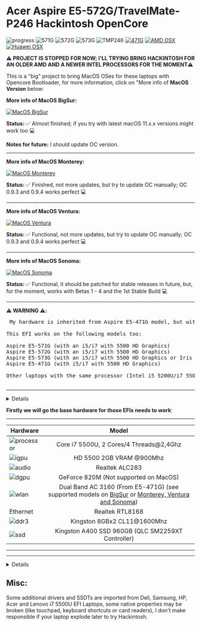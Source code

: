[MacOS Sonoma]: https://github.com/sebasrock156/Acer-E5-572-TMP246-OpenCore/tree/Sonoma-beta
[BigSur]: https://github.com/sebasrock156/Acer-E5-572-TMP246-OpenCore/tree/BigSur#supported-wlan-cards-by-intel
[Monterey, Ventura and Sonoma]: https://github.com/sebasrock156/Acer-E5-572-TMP246-OpenCore/tree/Monterey#supported-wlan-cards-by-intel

# Acer Aspire E5-572G/TravelMate-P246 Hackintosh OpenCore

![progress](https://img.shields.io/badge/progress-developing-blue.svg)
![571G](https://img.shields.io/badge/works-on_E5_571G-green.svg)
![572G](https://img.shields.io/badge/works-on_E5_572G-green.svg)
![573G](https://img.shields.io/badge/works-on_E5_573G-green.svg)
![TMP246](https://img.shields.io/badge/works-on_TravelMate_P246-green.svg)
[![471G](https://img.shields.io/badge/malfunctioning-on_E5_471G_click_for_info-orange.svg)](https://github.com/sebasrock156/Acer-E5-572-TMP246-OpenCore/blob/main/471G-INFO.md)
[![AMD OSX](https://img.shields.io/badge/AMDOSX-alpha_available-violet.svg)](https://github.com/sebasrock156/Asus-X555QA-Hackintosh)
[![Huawei OSX](https://img.shields.io/badge/HuaweiHackintosh-available_soon-yellow.svg)](https://github.com/sebasrock156/Huawei-Matebook-D14-21-OpenCore)

**⚠️ PROJECT IS STOPPED FOR NOW; I'LL TRYING BRING HACKINTOSH FOR AN OLDER AMD AND A NEWER INTEL PROCESSORS FOR THE MOMENT⚠️**

This is a "big" project to bring MacOS OSes for these laptops with Opencore Bootloader, for more information, click on "More info of **MacOS Version** below:

**More info of MacOS BigSur:**

[![MacOS BigSur](https://i.imgur.com/SP2LYM8.png)](https://github.com/sebasrock156/Acer-E5-572-TMP246-OpenCore/tree/BigSur)

**Status:** ✅ Almost finished; if you try with latest macOS 11.x.x versions might work too 💻

**Notes for future:** I should update OC version. 

---

**More info of MacOS Monterey:**

[![MacOS Monterey](https://i.imgur.com/BKvumkU.png)](https://github.com/sebasrock156/Acer-E5-572-TMP246-OpenCore/tree/Monterey)

**Status:** ✅ Finished, not more updates, but try to update OC manually; OC 0.9.3 and 0.9.4 works perfect 💻 

---

**More info of MacOS Ventura:**

[![MacOS Ventura](https://i.imgur.com/Y3QSYAZ.png)](https://github.com/sebasrock156/Acer-E5-572-TMP246-OpenCore/tree/Ventura)

**Status:** ✅ Functional, not more updates, but try to update OC manually; OC 0.9.3 and 0.9.4 works perfect 💻 

---

**More info of MacOS Sonoma:**

[![MacOS Sonoma](https://i.imgur.com/fjkDYMh.png)](https://github.com/sebasrock156/Acer-E5-572-TMP246-OpenCore/tree/Sonoma-beta)

**Status:** ✅ Functional, it should be patched for stable releases in future, but, for the moment, works with Betas 1 - 4 and the 1st Stable Build 💻 

---
**⚠️ WARNING ⚠️:**

<pre> My hardware is inherited from Aspire E5-471G model, but with a TravelMate P246-MG Motherboard (from China), anyways, I'll wanna named "E5-471MG" 😂😂😂

This EFI works on the following models too:
 
Aspire E5-571G (with an i5/i7 with 5500 HD Graphics)
Aspire E5-572G (with an i5/i7 with 5500 HD Graphics)
Aspire E5-573G (with an i5/i7 with 5500 HD Graphics or Iris HD 6100 Graphics)
Aspire E5-471G (with i5/i7 with 5500 HD Graphics)
 
Other laptops with the same processor (Intel i5 5200U/i7 5500U or better and using HD 5500/5600).
 
</pre>
---



<details>
 
 
![img](https://i.imgur.com/mj0FBuD.jpg)
 
 
</details>

**Firstly we will go the base hardware for those EFIs needs to work**:

---

Hardware | Model
--- |:--:
![processor](https://i.imgur.com/hWNvzxy.png) | Core i7 5500U, 2 Cores/4 Threads@2,4Ghz
![igpu](https://i.imgur.com/ywW6onH.png)| HD 5500 2GB VRAM @900Mhz
![audio](https://i.imgur.com/A7RRuUn.png) | Realtek ALC283
![dgpu](https://i.imgur.com/1frTIg4.png) | GeForce 820M (Not supported on MacOS)
![wlan](https://i.imgur.com/9eDLwo9.png) | Dual Band AC 3160 (From E5-471G) (see supported models on [BigSur] or [Monterey, Ventura and Sonoma])
Ethernet | Realtek RTL8168
![ddr3](https://i.imgur.com/5MAnSyf.png) | Kingston 8GBx2 CL11@1600Mhz
![ssd](https://i.imgur.com/pozDx4X.png) | Kingston A400 SSD 960GB (QLC SM2259XT Controller)
---

---

<details>
 
**Now, some minimum hardware recommendations**:

---

Hardware | Model
--- |:--:
RAM | Any Samsung, Hynix or Kingston DDR3 8GB(4GBx2).
Audio Card | Any Realtek Audio Card (some Broadcom cards may not work).
WLAN Card | Any Intel network card (A few Realtek cards works externally or a recommend Broadcom Apple supported card).
SATA Drive	| Any Solid State Drive (SSD) with 240GB of storage.
IDE Drive | Add a caddy for SATA Output, then, I recommend any Hard Disk with 500GB/1000GB of storage.
---
 
</details>

## Misc:
Some additional drivers and SSDTs are imported from Dell, Samsung, HP, Acer and Lenovo i7 5500U EFI Laptops, some native properties may be broken (like touchpad, keyboard shortcuts or card readers), I don't make responsible if your laptop explode later to try Hackintosh.

